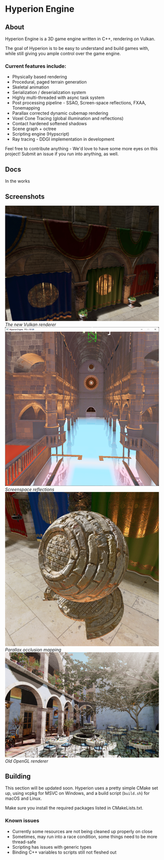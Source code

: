 # Hyperion Engine


## About

Hyperion Engine is a 3D game engine written in C++, rendering on Vulkan.

The goal of Hyperion is to be easy to understand and build games with, while still giving you ample control over the game engine.

### Current features include:
* Physically based rendering
* Procedural, paged terrain generation
* Skeletal animation
* Serialization / deserialization system
* Highly multi-threaded with async task system
* Post processing pipeline - SSAO, Screen-space reflections, FXAA, Tonemapping
* Parallax corrected dynamic cubemap rendering
* Voxel Cone Tracing (global illumination and reflections)
* Contact hardened softened shadows
* Scene graph + octree
* Scripting engine (Hypscript)
* Ray tracing - DDGI implementation in development

Feel free to contribute anything - We'd love to have some more eyes on this project! Submit an issue if you run into anything, as well.

## Docs
In the works

## Screenshots

![screenshot](/screenshots/sponza-vk.png)
*The new Vulkan renderer*
![screenshot](/screenshots/ssr.png)
*Screenspace reflections*
![screenshot](/screenshots/parallax.png)
*Parallax occlusion mapping*
![screenshot](/screenshots/screenshot1-ogl.PNG)
*Old OpenGL renderer*

## Building

This section will be updated soon. Hyperion uses a pretty simple CMake set up, using vcpkg for MSVC on Windows, and a build script (`build.sh`) for macOS and Linux.

Make sure you install the required packages listed in CMakeLists.txt.

### Known issues
* Currently some resources are not being cleaned up properly on close
* Sometimes, may run into a race condition, some things need to be more thread-safe
* Scripting has issues with generic types
* Binding C++ variables to scripts still not fleshed out
